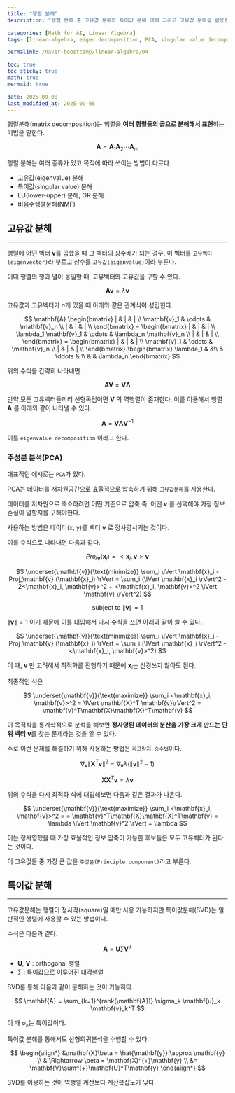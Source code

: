```yaml
---
title: "행렬 분해"
description: "행렬 분해 중 고유값 분해와 특이값 분해 대해 그리고 고유값 분해를 활용한 주성분 분석(PCA)에 대한 내용 정리 포스트입니다."

categories: [Math for AI, Linear Algebra]
tags: [linear-algebra, eigen decomposition, PCA, singular value decomposition]

permalink: /naver-boostcamp/linear-algebra/04

toc: true
toc_sticky: true
math: true
mermaid: true

date: 2025-09-08
last_modified_at: 2025-09-08
---
```


행렬분해(matrix decomposition)는 행렬을 **여러 행렬들의 곱으로 분해해서 표현**하는 기법을 말한다.

$$
\mathbf{A} = \mathbf{A}_1\mathbf{A}_2 \cdots \mathbf{A}_m
$$

행렬 분해는 여러 종류가 있고 목적에 따라 쓰이는 방법이 다르다.

- 고유값(eigenvalue) 분해
- 특이값(singular value) 분해
- LU(lower-upper) 분해, OR 분해
- 비음수행렬분해(NMF)

## 고유값 분해
---------

행렬에 어떤 벡터 $\mathbf{v}$를 곱했을 때 그 벡터의 상수배가 되는 경우, 이 벡터를 `고유벡터(eigenvector)`라 부르고 상수를 `고유값(eigenvalue)`이라 부른다.

이때 행렬의 행과 열이 동일할 때, 고유벡터와 고유값을 구할 수 있다.

$$
\mathbf{A}\mathbf{v} = \lambda \mathbf{v}
$$

고유값과 고유벡터가 $n$개 있을 때 아래와 같은 관계식이 성립힌다.

$$
\mathbf{A} \begin{bmatrix}
| & | & | \\
\mathbf{v}_1 & \cdots & \mathbf{v}_n \\
| & | & | \\
\end{bmatrix} = \begin{bmatrix}
| & | & | \\
\lambda_1 \mathbf{v}_1 & \cdots & \lambda_n \mathbf{v}_n \\
| & | & | \\
\end{bmatrix} = \begin{bmatrix}
| & | & | \\
\mathbf{v}_1 & \cdots & \mathbf{v}_n \\
| & | & | \\
\end{bmatrix} \begin{bmatrix}
\lambda_1 & &\\
& \ddots & \\
& & \lambda_n
\end{bmatrix}
$$

위의 수식을 간략히 나타내면

$$
\mathbf{A}\mathbf{V} = \mathbf{V}\mathbf{\Lambda}
$$

만약 모든 고유벡터들끼리 선형독립이면 $\mathbf{V}$ 의 역행렬이 존재한다. 이를 이용해서 행렬 $\mathbf{A}$ 를 아래와 같이 나타낼 수 있다.

$$
\mathbf{A} = \mathbf{V}\mathbf{\Lambda}\mathbf{V}^{-1}
$$

이를 `eigenvalue decomposition` 이라고 한다.

### 주성분 분석(PCA)

대표적인 예시로는 `PCA`가 있다.

PCA는 데이터를 저차원공간으로 효율적으로 압축하기 위해 `고유값분해`를 사용한다.


데이터를 저차원으로 축소하려면 어떤 기준으로 압축 즉, 어떤 $\mathbf{v}$ 를 선택해야 가장 정보손실이 덜할지를 구해야한다.

사용하는 방법은 데이터(x, y)를 벡터 $\mathbf{v}$ 로 정사영시키는 것이다.

이를 수식으로 나타내면 다음과 같다.

$$
Proj_{\mathbf{v}}(\mathbf{x}_i) = <\mathbf{x}_i, \mathbf{v}> \mathbf{v}
$$

$$
\underset{\mathbf{v}}{\text{minimize}} \sum_i \lVert \mathbf{x}_i - Proj_\mathbf{v} (\mathbf{x}_i) \rVert = \sum_i (\lVert \mathbf{x}_i \rVert^2 - 2<\mathbf{x}_i, \mathbf{v}>^2 + <\mathbf{x}_i, \mathbf{v}>^2 \lVert \mathbf{v} \rVert^2)
$$

$$
\text{subject to} \ \lVert \mathbf{v} \rVert = 1
$$

$\lVert \mathbf{v} \rVert = 1$ 이기 때문에 이를 대입해서 다시 수식을 쓰면 아래와 같이 쓸 수 있다.

$$
\underset{\mathbf{v}}{\text{minimize}} \sum_i \lVert \mathbf{x}_i - Proj_\mathbf{v} (\mathbf{x}_i) \rVert = \sum_i (\lVert \mathbf{x}_i \rVert^2 - <\mathbf{x}_i, \mathbf{v}>^2)
$$

이 때, $\mathbf{v}$ 만 고려해서 최적화를 진행하기 때문에 $\mathbf{x}_i$는 신경쓰지 않아도 된다.

최종적인 식은 

$$
\underset{\mathbf{v}}{\text{maximize}} \sum_i <\mathbf{x}_i, \mathbf{v}>^2 = \lVert \mathbf{X}^T \mathbf{v}\rVert^2 = \mathbf{v}^T\mathbf{X}\mathbf{X}^T\mathbf{v}
$$

이 목적식을 통계학적으로 분석을 해보면 **정사영된 데이터의 분산을 가장 크게 만드는 단위 벡터** $\mathbf{v}$를 찾는 문제라는 것을 알 수 있다.

주로 이런 문제를 해결하기 위해 사용하는 방법은 `라그랑지 승수법`이다.

$$
\nabla_{\mathbf{v}} \lVert \mathbf{X}^T \mathbf{v} \rVert ^2 = \nabla_{\mathbf{v}} \lambda (\lVert \mathbf{v} \rVert ^2 - 1)
$$

$$
\mathbf{X}\mathbf{X}^T \mathbf{v} = \lambda \mathbf{v}
$$

위의 수식을 다시 최적화 식에 대입해보면 다음과 같은 결과가 나온다.

$$
\underset{\mathbf{v}}{\text{maximize}} \sum_i <\mathbf{x}_i, \mathbf{v}>^2 = = \mathbf{v}^T\mathbf{X}\mathbf{X}^T\mathbf{v} = \lambda \lVert \mathbf{v}^2 \rVert = \lambda
$$

이는 정사영했을 때 가장 효율적인 정보 압축이 가능한 후보들은 모두 고유벡터가 된다는 것이다.

이 고유값들 중 가장 큰 값을 `주성분(Principle component)`라고 부른다.

## 특이값 분해
-----------

고유값분해는 행렬이 정사각(square)일 때만 사용 가능하지만 특이값분해(SVD)는 일반적인 행렬에 사용할 수 있는 방법이다.

수식은 다음과 같다.

$$
\mathbf{A} = \mathbf{U}\sum\mathbf{V}^T
$$

- $\mathbf{U}$, $\mathbf{V}$ : orthogonal 행렬
- $\sum$ : 특이값으로 이루어진 대각행렬

SVD를 통해 다음과 같이 분해하는 것이 가능하다.

$$
\mathbf{A} = \sum_{k=1}^{rank(\mathbf{A})} \sigma_k \mathbf{u}_k \mathbf{v}_k^T
$$

이 때 $\sigma_k$는 특이값이다.

특이값 분해를 통해서도 선형회귀분석을 수행할 수 있다.

$$
\begin{align*}
&\mathbf{X}\beta = \hat{\mathbf{y}} \approx \mathbf{y} \\
& \Rightarrow \beta = \mathbf{X}^{+}\mathbf{y} \\
&= \mathbf{V}\sum^{+}\mathbf{U}^T\mathbf{y}
\end{align*} 
$$

SVD를 이용하는 것이 역행렬 계산보다 계산복잡도가 낮다.